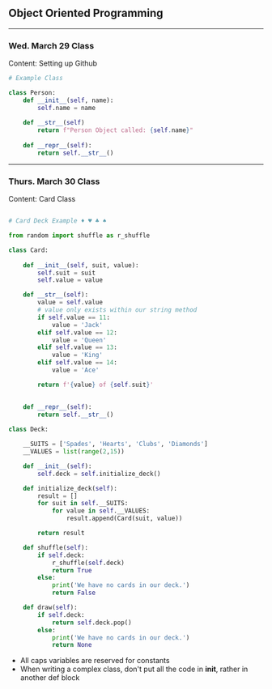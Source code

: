 
## Object Oriented Programming


---

### Wed. March 29 Class
Content: Setting up Github 

```python 
# Example Class

class Person:
    def __init__(self, name):
        self.name = name
        
    def __str__(self)
        return f"Person Object called: {self.name}"
        
    def __repr__(self):
        return self.__str__()

```
---

### Thurs. March 30 Class
Content: Card Class

``` python

# Card Deck Example ♦️ ♥️ ♣️ ♠️

from random import shuffle as r_shuffle

class Card:
    
    def __init__(self, suit, value):
        self.suit = suit
        self.value = value

    def __str__(self):
        value = self.value
        # value only exists within our string method
        if self.value == 11:
            value = 'Jack'
        elif self.value == 12:
            value = 'Queen'
        elif self.value == 13:
            value = 'King'
        elif self.value == 14:
            value = 'Ace'

        return f'{value} of {self.suit}'
        

    def __repr__(self):
        return self.__str__()
        
class Deck:

    __SUITS = ['Spades', 'Hearts', 'Clubs', 'Diamonds']
    __VALUES = list(range(2,15))

    def __init__(self):
        self.deck = self.initialize_deck()

    def initialize_deck(self):
        result = []
        for suit in self.__SUITS:
            for value in self.__VALUES:
                result.append(Card(suit, value))

        return result

    def shuffle(self):
        if self.deck:
            r_shuffle(self.deck)
            return True
        else:
            print('We have no cards in our deck.')
            return False

    def draw(self):
        if self.deck:
            return self.deck.pop()
        else:
            print('We have no cards in our deck.')
            return None

```
- All caps variables are reserved for constants
- When writing a complex class, don't put all the code in __init__, rather in another def block 

